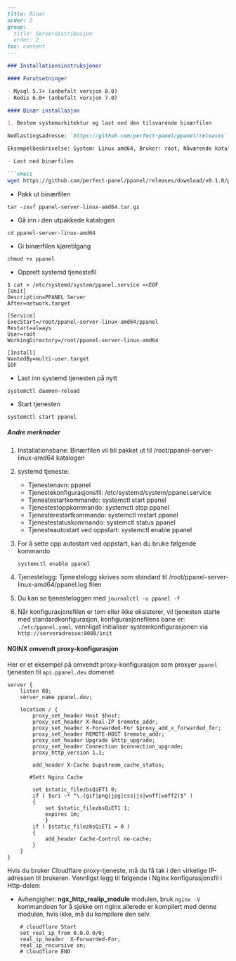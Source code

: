 ```markdown
---
title: Binær
order: 2
group: 
  title: Serverdistribusjon
  order: 2
toc: content
---

### Installationsinstruksjoner

#### Forutsetninger

- Mysql 5.7+ (anbefalt versjon 8.0)
- Redis 6.0+ (anbefalt versjon 7.0)

#### Binær installasjon

1. Bestem systemarkitektur og last ned den tilsvarende binærfilen

Nedlastingsadresse: `https://github.com/perfect-panel/ppanel/releases`

Eksempelbeskrivelse: System: Linux amd64, Bruker: root, Nåværende katalog: /root

- Last ned binærfilen

```shell
wget https://github.com/perfect-panel/ppanel/releases/download/v0.1.0/ppanel-server-linux-amd64.tar.gz
```

- Pakk ut binærfilen

```shell
tar -zxvf ppanel-server-linux-amd64.tar.gz
```

- Gå inn i den utpakkede katalogen

```shell
cd ppanel-server-linux-amd64
```

- Gi binærfilen kjøretilgang

```shell
chmod +x ppanel
```

- Opprett systemd tjenestefil

```shell
$ cat > /etc/systemd/system/ppanel.service <<EOF
[Unit]
Description=PPANEL Server
After=network.target

[Service]
ExecStart=/root/ppanel-server-linux-amd64/ppanel
Restart=always
User=root
WorkingDirectory=/root/ppanel-server-linux-amd64

[Install]
WantedBy=multi-user.target
EOF
```

- Last inn systemd tjenesten på nytt

```shell
systemctl daemon-reload
```

- Start tjenesten

```shell
systemctl start ppanel
```

##### Andre merknader

1. Installationsbane: Binærfilen vil bli pakket ut til /root/ppanel-server-linux-amd64 katalogen

2. systemd tjeneste:
   - Tjenestenavn: ppanel
   - Tjenestekonfigurasjonsfil: /etc/systemd/system/ppanel.service
   - Tjenestestartkommando: systemctl start ppanel
   - Tjenestestoppkommando: systemctl stop ppanel
   - Tjenesterestartkommando: systemctl restart ppanel
   - Tjenestestatuskommando: systemctl status ppanel
   - Tjenesteautostart ved oppstart: systemctl enable ppanel

3. For å sette opp autostart ved oppstart, kan du bruke følgende kommando

   ```shell
   systemctl enable ppanel
   ```

4. Tjenestelogg: Tjenestelogg skrives som standard til /root/ppanel-server-linux-amd64/ppanel.log filen

5. Du kan se tjenesteloggen med `journalctl -u ppanel -f`

6. Når konfigurasjonsfilen er tom eller ikke eksisterer, vil tjenesten starte med standardkonfigurasjon, konfigurasjonsfilens bane er: `./etc/ppanel.yaml`,
   vennligst initialiser systemkonfigurasjonen via `http://serveradresse:8080/init`

#### NGINX omvendt proxy-konfigurasjon

Her er et eksempel på omvendt proxy-konfigurasjon som proxyer `ppanel` tjenesten til `api.ppanel.dev` domenet

```nginx
server {
    listen 80;
    server_name ppanel.dev;

    location / {
        proxy_set_header Host $host;
        proxy_set_header X-Real-IP $remote_addr;
        proxy_set_header X-Forwarded-For $proxy_add_x_forwarded_for;
        proxy_set_header REMOTE-HOST $remote_addr;
        proxy_set_header Upgrade $http_upgrade;
        proxy_set_header Connection $connection_upgrade;
        proxy_http_version 1.1;
        
        add_header X-Cache $upstream_cache_status;
        
       #Sett Nginx Cache
       
        set $static_filezbsQiET1 0;
        if ( $uri ~* "\.(gif|png|jpg|css|js|woff|woff2)$" )
        {
            set $static_filezbsQiET1 1;
            expires 1m;
            }
        if ( $static_filezbsQiET1 = 0 )
        {
            add_header Cache-Control no-cache;
        }
    }
}
```

Hvis du bruker Cloudflare proxy-tjeneste, må du få tak i den virkelige IP-adressen til brukeren. Vennligst legg til følgende i Nginx konfigurasjonsfil i Http-delen:

- Avhengighet: **ngx_http_realip_module** modulen, bruk `nginx -V` kommandoen for å sjekke om nginx allerede er kompilert med denne modulen, hvis ikke, må du kompilere den selv.

```nginx
    # cloudflare Start
    set_real_ip_from 0.0.0.0/0;
    real_ip_header  X-Forwarded-For;
    real_ip_recursive on;
    # cloudflare END
```
```

